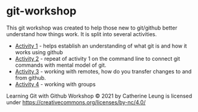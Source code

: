# git-workshop

This git workshop was created to help those new to git/github better understand how things work.  It is split into several activities.

* [Activity 1](https://github.com/catherine-leung/git-workshop/blob/main/activity1.md) - helps establish an understanding of what git is and how it works using github
* [Activity 2]() - repeat of activity 1 on the command line to connect git commands with mental model of git.
* [Activity 3]() - working with remotes, how do you transfer changes to and from github.
* [Activity 4]() - working with groups


 Learning Git with Github Workshop © 2021 by Catherine Leung is licensed under https://creativecommons.org/licenses/by-nc/4.0/
